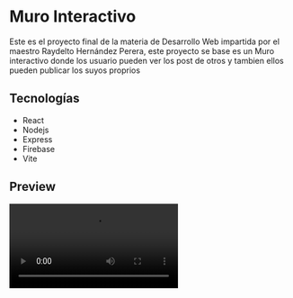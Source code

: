 # Muro Interactivo

Este es el proyecto final de la materia de Desarrollo Web impartida por el maestro Raydelto Hernández Perera, este proyecto se base es un Muro interactivo donde los usuario pueden ver los post de otros y tambien ellos pueden publicar los suyos proprios

## Tecnologías

- React
- Nodejs
- Express
- Firebase
- Vite

## Preview

![](muestra-muro.mp4)